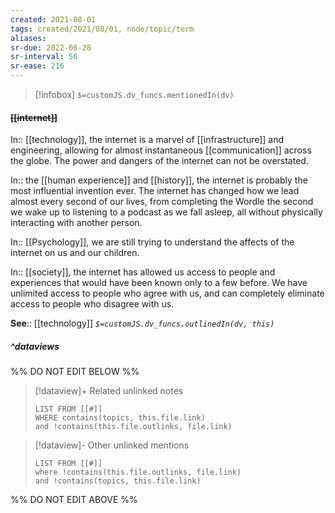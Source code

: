 ```yaml
---
created: 2021-08-01
tags: created/2021/08/01, node/topic/term
aliases:
sr-due: 2022-06-28
sr-interval: 56
sr-ease: 216
---
```

> [!infobox]
`$=customJS.dv_funcs.mentionedIn(dv)`

#### <s class="topic-title">[[internet]]</s>

In:: [[technology]], 
the internet is a marvel of [[infrastructure]] and engineering,
allowing for almost instantaneous [[communication]] across the globe.
The power and dangers of the internet can not be overstated.

In:: the [[human experience]] and [[history]],
the internet is probably the most influential invention ever.
The internet has changed how we lead almost every second of our lives, from completing the Wordle the second we wake up to listening to a podcast as we fall asleep, 
all without physically interacting with another person.

In:: [[Psychology]],
we are still trying to understand the affects of the internet on us and our children.

In:: [[society]],
the internet has allowed us access to people and experiences that would have been known only to a few before.
We have unlimited access to people who agree with us,
and can completely eliminate access to people who disagree with us.


**See**:: [[technology]]
*`$=customJS.dv_funcs.outlinedIn(dv, this)`*

##### ^dataviews

%% DO NOT EDIT BELOW %%
> [!dataview]+ Related unlinked notes
> ```dataview
> LIST FROM [[#]]
> WHERE contains(topics, this.file.link)
> and !contains(this.file.outlinks, file.link)
> ```
 
> [!dataview]- Other unlinked mentions
> ```dataview
> LIST FROM [[#]]
> where !contains(this.file.outlinks, file.link)
> and !contains(topics, this.file.link)
> ```

%% DO NOT EDIT ABOVE %%